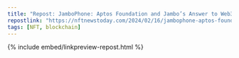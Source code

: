 ```yaml
---
title: "Repost: JamboPhone: Aptos Foundation and Jambo’s Answer to Web3 Accessibility"
repostlink: "https://nftnewstoday.com/2024/02/16/jambophone-aptos-foundation-and-jambos-answer-to-web3-accessibility/?utm_source=feedly&utm_medium=rss&utm_campaign=jambophone-aptos-foundation-and-jambos-answer-to-web3-accessibility"
tags: [NFT, blockchain]
---
```


{% include embed/linkpreview-repost.html %}
